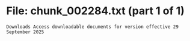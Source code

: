 ﻿# File: chunk_002284.txt (part 1 of 1)
```
Downloads Access downloadable documents for version effective 29 September 2025
```

